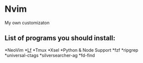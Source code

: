 # Nvim
My own customizaton


## List of programs you should install:
*NeoVim
*[Lf](https://github.com/gokcehan/lf)
*Tmux
*Xsel
*Python & Node Support
*fzf
*ripgrep
*universal-ctags
*silversearcher-ag
*fd-find

